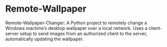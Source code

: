 # Remote-Wallpaper
Remote-Wallpaper-Changer: A Python project to remotely change a Windows machine’s desktop wallpaper over a local network. Uses a client-server setup to send images from an authorized client to the server, automatically updating the wallpaper.
